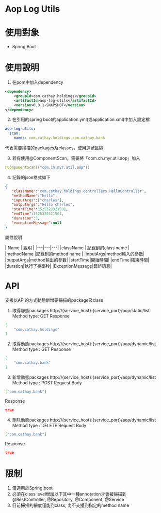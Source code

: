 
# Aop Log Utils
# 使用對象
* Spring Boot
# 使用說明
1. 在pom中加入dependency
```xml
<dependency>
	<groupId>com.cathay.holdings</groupId>
	<artifactId>aop-log-utils</artifactId>
	<version>0.0.1-SNAPSHOT</version>
</dependency>
```

2. 在引用的spring boot的application.yml(或application.xml)中加入設定檔
```yaml
aop-log-utils:
  scan:
    names: com.cathay.holdings,com.cathay.bank
```
代表需要掃描的packages及classes，使用逗號區隔

3. 若有使用@ComponentScan，需要將「com.ch.myr.util.aop」加入
```java
@ComponentScan({"com.ch.myr.util.aop"})
```
4. 記錄的json格式如下
```json
{
   "className":"com.cathay.holdings.controllers.HelloController",
   "methodName":"hello",
   "inputArgs":["charles"],
   "outputArgs":"Hello charles",
   "startTime":1525320321501,
   "endTime":1525320321504,
   "duration":3,
   "exceptionMessage":null
}
```
屬性說明

| Name | 說明 |
|---|---|---|
|className   | 記錄到的class name  |
|methodName   |記錄到的method name   |
|inputArgs|method輸入的參數|
|outputArgs|method輸出的參數|
|startTime|開始時間|
|endTime|結束時間|
|duration|執行了幾毫秒|
|ExceptionMessage|錯誤訊息|


# API
支援以API的方式動態新增要掃描的package及class
1. 取得靜態packages
http://{service_host}:{service_port}/aop/static/list
Method type: GET
Response
```json
[
    "com.cathay.holdings"
]
```

2. 取得動態packages
http://{service_host}:{service_port}/aop/dynamic/list
Method type : GET
Response
```json
[
    "com.cathay.bank"
]
```
3. 新增動態packages
http://{service_host}:{service_port}/aop/dynamic/list
Method type : POST
Request Body
```json
["com.cathay.bank"]
```
Response
```json
true
```
4. 刪除動態packages
http://{service_host}:{service_port}/aop/dynamic/list
Method type : DELETE
Request Body
```json
["com.cathay.bank"]
```
Response
```json
true
```
# 限制

1. 僅適用於Spring boot
2. 必須在class level增加以下其中一種annotation才會被掃描到
    @RestController, @Repository, @Component, @Service
3. 目前掃描的細度僅能到class, 尚不支援到指定的method name